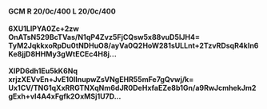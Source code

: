 #### GCM R 20/0c/400 L 20/0c/400
**6XU1LIPYA0Zc+2zw**<br/>**OnATsN529BcTVas/N1qP4Zvz5FjCQsw5x88vuD5IJH4=**<br/>**TyM2JqkkxoRpDu0tNDHuO8/ayVa0Q2HoW281sULLnt+2TzvRDsqR4kIn6Ke8jjD8HHMy3gWtECEc4H8j...**<br/><br/>
**XIPD6dh1Eu5kK6Nq**<br/>**xrjzXEVvEn+JvE10lInupwZsVNgEHR55mFe7gQvwj/k=**<br/>**Ux1CV/TNG1qXxRRGTNXqNm6dJR0DeHxfaEZe8b1Gn/a9RwJcmhekJm2gExh+vl4A4xFgfk2OxMSj1U7D...**